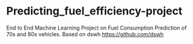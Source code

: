 # Predicting_fuel_efficiency-project
End to End Machine Learning Project on Fuel Consumption Prediction of 70s and 80s vehicles. Based on dswh https://github.com/dswh
